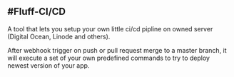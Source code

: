 #Fluff-CI/CD
--------------

A tool that lets you setup your own little ci/cd pipline on owned server (Digital Ocean, Linode and others).

After webhook trigger on push or pull request merge to a master branch, it will execute a set of your own predefined commands to try to deploy newest version of your app.